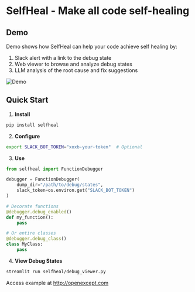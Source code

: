 # SelfHeal - Make all code self-healing
## Demo

Demo shows how SelfHeal can help your code achieve self healing by:
1. Slack alert with a link to the debug state
2. Web viewer to browse and analyze debug states
3. LLM analysis of the root cause and fix suggestions

![Demo](https://github.com/OpenExcept/SelfHeal/blob/main/assets/demo.gif)

## Quick Start

1. **Install**
```bash
pip install selfheal
```

2. **Configure**
```bash
export SLACK_BOT_TOKEN="xoxb-your-token"  # Optional
```

3. **Use**
```python
from selfheal import FunctionDebugger

debugger = FunctionDebugger(
    dump_dir="/path/to/debug/states",
    slack_token=os.environ.get("SLACK_BOT_TOKEN")
)

# Decorate functions
@debugger.debug_enabled()
def my_function():
    pass

# Or entire classes
@debugger.debug_class()
class MyClass:
    pass
```

4. **View Debug States**
```bash
streamlit run selfheal/debug_viewer.py
```
Access example at http://openexcept.com
